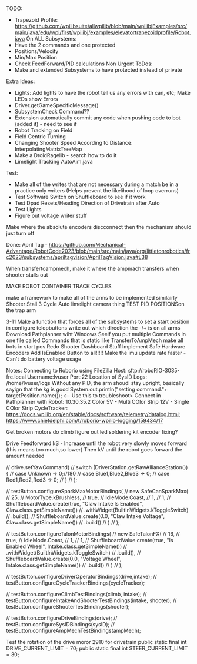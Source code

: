 
TODO:
- Trapezoid Profile: https://github.com/wpilibsuite/allwpilib/blob/main/wpilibjExamples/src/main/java/edu/wpi/first/wpilibj/examples/elevatortrapezoidprofile/Robot.java
On ALL Subsystems:
- Have the 2 commands and one protected
- Positions/Velocity
- Min/Max Position
- Check FeedForward/PID calculations
Non Urgent ToDos:
- Make and extended Subsystems to have protected instead of private

Extra Ideas:
- Lights: Add lights to have the robot tell us any errors with can, etc; Make LEDs show Errors
- Driver.getGameSpecificMessage()
- SubsystemCheck Command??
- Extension automatically commit any code when pushing code to bot (added it) - need to see if 
- Robot Tracking on Field
- Field Centric Turning
- Changing Shooter Speed According to Distance: InterpolatingMatrixTreeMap
- Make a DroidRagelib - search how to do it
- Limelight Tracking AutoAim.java

Test:
- Make all of the writes that are not necessary during a match be in a practice only writers (Helps prevent the likelihood of loop overruns)
- Test Software Switch on Shuffleboard to see if it work
- Test Dpad Resets/Heading Direction of Drivetrain after Auto 
- Test Lights
- Figure out voltage writer stuff

Make where the absolute encoders discconnect then the mechanism should just turn off

Done:
April Tag - https://github.com/Mechanical-Advantage/RobotCode2023/blob/main/src/main/java/org/littletonrobotics/frc2023/subsystems/apriltagvision/AprilTagVision.java#L38


When transfertoampmech, make it where the ampmach transfers when shooter stalls out
 
MAKE ROBOT CONTAINER TRACK CYCLES

make a framework to make all of the arms to be implemented similairly 
Shooter Stall
3 Cycle Auto
limelight camera thing
TEST PID POSITIONSon the trap arm

3-11
Make a function that forces all of the subsystems to set a start position in configure telopbuttons
write out which direction the -/+ is on all arms
Download Pathplanner wiht Windows
Seeif you put multiple Commands in one file called Commands that is static like TransferToAmpMech
make all bots in start pos
Redo Shooter Dashboard Stuff
Implement Safe Hardware Encoders
Add IsEnabled Button to all!!!!!
Make the imu update rate faster - Can't do
battery voltage usage

Notes:
Connecting to Roborio using FileZilla
Host: sftp://roboRIO-3035-frc.local
Username:lvuser
Port:22
Location of SysID Logs: /home/lvuser/logs 
Without any PID, the arm shoudl stay upright, basically sayign that the kg is good
System.out.println("setting command."+ targetPosition.name()); <-- Use this to troubleshoot>
Connect in Pathplanner with Robot: 10.30.35.2
Color
5V - Multi COlor Strip
12V - Single COlor Strip
CycleTracker: https://docs.wpilib.org/en/stable/docs/software/telemetry/datalog.html; https://www.chiefdelphi.com/t/roborio-wpilib-logging/159434/17



Get broken motors
do climb
figure out led
soldering kit
encoder fixing?

Drive Feedforward
kS - Increase until the robot very slowly moves forward (this means too much,so lower)
Then kV until the robot goes forward the amount needed


// drive.setYawCommand(
//     switch (DriverStation.getRawAllianceStation()) {
//         case Unknown -> 0;//180
//         case Blue1,Blue2,Blue3 -> 0;
//         case Red1,Red2,Red3 -> 0;
//     }
// );


// testButton.configureSparkMaxMotorBindings(
//     new SafeCanSparkMax(
//             25,
//             MotorType.kBrushless,
//             true,
//             IdleMode.Coast,
//             1,
//             1,
//             ShuffleboardValue.create(true, "Claw Intake Is Enabled", Claw.class.getSimpleName())
//                     .withWidget(BuiltInWidgets.kToggleSwitch)
//                     .build(),
//                 ShuffleboardValue.create(0.0, "Claw Intake Voltage", Claw.class.getSimpleName())
//                     .build()
//         )
// );

// testButton.configureTalonMotorBindings(
//     new SafeTalonFX(
//     16,
//     true,
//     IdleMode.Coast,
//     1,
//     1,
//     ShuffleboardValue.create(true, "Is Enabled Wheel", Intake.class.getSimpleName())
//         .withWidget(BuiltInWidgets.kToggleSwitch)
//         .build(),
//     ShuffleboardValue.create(0.0, "Voltage Wheel", Intake.class.getSimpleName())
//         .build()
// )
// );


// testButton.configureDriverOperatorBindings(drive,intake);
// testButton.configureCycleTrackerBindings(cycleTracker);

// testButton.configureClimbTestBindings(climb, intake);
// testButton.configureIntakeAndShooterTestBindings(intake, shooter);
// testButton.configureShooterTestBindings(shooter);


// testButton.configureDriveBindings(drive);
// testButton.configureSysIDBindings(sysID);
// testButton.configureAmpMechTestBindings(ampMech);


Test the rotation of the drive  moror
2910 for drivetrain
 public static final int DRIVE_CURRENT_LIMIT = 70;
    public static final int STEER_CURRENT_LIMIT = 30;
